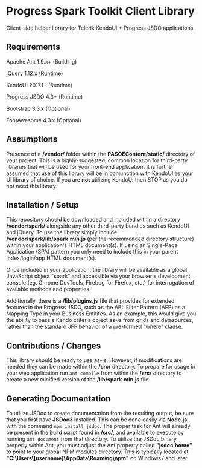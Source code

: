 # Progress Spark Toolkit Client Library

Client-side helper library for Telerik KendoUI + Progress JSDO applications.


## Requirements

Apache Ant 1.9.x+ (Building)

jQuery 1.12.x (Runtime)

KendoUI 2017.1+ (Runtime)

Progress JSDO 4.3+ (Runtime)

Bootstrap 3.3.x (Optional)

FontAwesome 4.3.x (Optional)


## Assumptions

Presence of a **/vendor/** folder within the **PASOEContent/static/** directory of your project. This is a highly-suggested, common location for third-party libraries that will be used for your front-end application. It is further assumed that use of this library will be in conjunction with KendoUI as your UI library of choice. If you are **not** utilizing KendoUI then STOP as you do not need this library.


## Installation / Setup

This repository should be downloaded and included within a directory **/vendor/spark/** alongside any other third-party bundles such as KendoUI and jQuery. To use the library simply include **/vendor/spark/lib/spark.min.js** (per the recommended directory structure) within your application's HTML document(s). If using an Single-Page Application (SPA) pattern you only need to include this in your parent index/login/app HTML document(s).

Once included in your application, the library will be available as a global JavaScript object "spark" and accessible via your browser's development console (eg. Chrome DevTools, Firebug for Firefox, etc.) for interrogation of available methods and properties.

Additionally, there is a **/lib/plugins.js** file that provides for extended features in the Progress JSDO, such as the ABL Filter Pattern (AFP) as a Mapping Type in your Business Entitites. As an example, this would give you the ability to pass a Kendo criteria object as-is from grids and datasources, rather than the standard JFP behavior of a pre-formed "where" clause.


## Contributions / Changes

This library should be ready to use as-is. However, if modifications are needed they can be made within the **/src/** directory. To prepare for usage in your web application run `ant compile` from within the **/src/** directory to create a new minified version of the **/lib/spark.min.js** file.


## Generating Documentation

To utilize JSDoc to create documentation from the resulting output, be sure that you first have **JSDoc3** installed. This can be done easily via **Node.js** with the command `npm install jsdoc`. The proper task for Ant will already be present in the build script found in **/src/**, and available to execute by running `ant document` from that directory. To utilize the JSDoc binary properly within Ant, you must adjust the Ant property called **"jsdoc.home"** to point to your global NPM modules directory. This is typically located at **"C:\Users\\[username]\AppData\Roaming\npm"** on Windows7 and later.